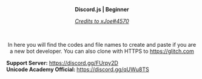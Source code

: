 <p style="text-align: center;"><strong>Discord.js | Beginner</strong></p>
<p style="text-align: center;"><span style="text-decoration: underline;"><em>Credits to xJoe#4570</em></span></p>
<p style="text-align: center;">&nbsp;</p>
<p style="text-align: center;">In here you will find the codes and file names to create and paste if you are a new bot developer. You can also clone with HTTPS to <a href="https://glitch.com">https://glitch.com</a></p>
<p style="text-align: left;"><strong>Support Server:</strong> <a href="https://discord.gg/FUrpy2D">https://discord.gg/FUrpy2D</a><br /><strong>Unicode Academy Official: </strong><a href="https://discord.gg/qUWu8TS">https://discord.gg/qUWu8TS</a><br /></p>
